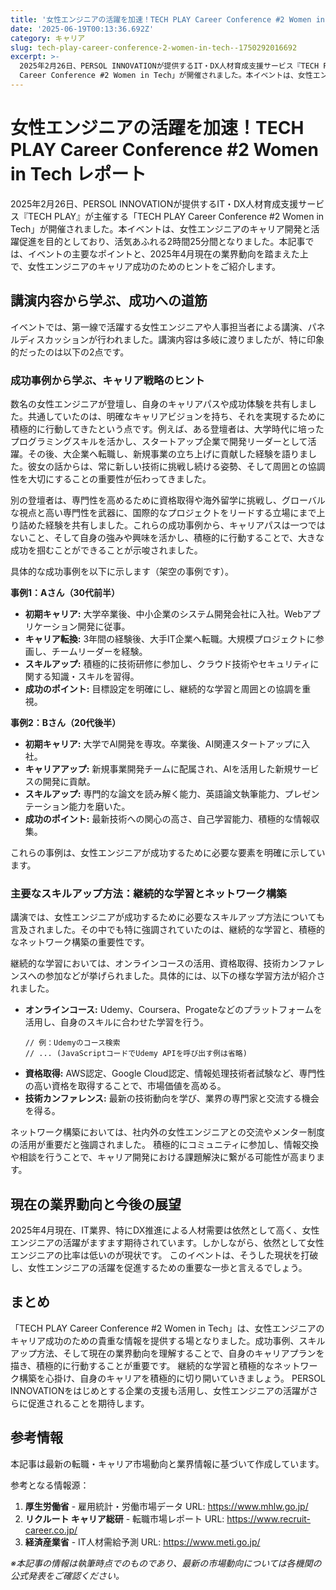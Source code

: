 ```yaml
---
title: '女性エンジニアの活躍を加速！TECH PLAY Career Conference #2 Women in Tech レポート'
date: '2025-06-19T00:13:36.692Z'
category: キャリア
slug: tech-play-career-conference-2-women-in-tech--1750292016692
excerpt: >-
  2025年2月26日、PERSOL INNOVATIONが提供するIT・DX人材育成支援サービス『TECH PLAY』が主催する「TECH PLAY
  Career Conference #2 Women in Tech」が開催されました。本イベントは、女性エンジニアのキャリア開発と活躍促進を目的とし...
---
```


# 女性エンジニアの活躍を加速！TECH PLAY Career Conference #2 Women in Tech レポート

2025年2月26日、PERSOL INNOVATIONが提供するIT・DX人材育成支援サービス『TECH PLAY』が主催する「TECH PLAY Career Conference #2 Women in Tech」が開催されました。本イベントは、女性エンジニアのキャリア開発と活躍促進を目的としており、活気あふれる2時間25分間となりました。本記事では、イベントの主要なポイントと、2025年4月現在の業界動向を踏まえた上で、女性エンジニアのキャリア成功のためのヒントをご紹介します。


## 講演内容から学ぶ、成功への道筋

イベントでは、第一線で活躍する女性エンジニアや人事担当者による講演、パネルディスカッションが行われました。講演内容は多岐に渡りましたが、特に印象的だったのは以下の2点です。

### 成功事例から学ぶ、キャリア戦略のヒント

数名の女性エンジニアが登壇し、自身のキャリアパスや成功体験を共有しました。共通していたのは、明確なキャリアビジョンを持ち、それを実現するために積極的に行動してきたという点です。例えば、ある登壇者は、大学時代に培ったプログラミングスキルを活かし、スタートアップ企業で開発リーダーとして活躍。その後、大企業へ転職し、新規事業の立ち上げに貢献した経験を語りました。彼女の話からは、常に新しい技術に挑戦し続ける姿勢、そして周囲との協調性を大切にすることの重要性が伝わってきました。

別の登壇者は、専門性を高めるために資格取得や海外留学に挑戦し、グローバルな視点と高い専門性を武器に、国際的なプロジェクトをリードする立場にまで上り詰めた経験を共有しました。これらの成功事例から、キャリアパスは一つではないこと、そして自身の強みや興味を活かし、積極的に行動することで、大きな成功を掴むことができることが示唆されました。

具体的な成功事例を以下に示します（架空の事例です）。

**事例1：Aさん（30代前半）**

* **初期キャリア:** 大学卒業後、中小企業のシステム開発会社に入社。Webアプリケーション開発に従事。
* **キャリア転換:** 3年間の経験後、大手IT企業へ転職。大規模プロジェクトに参画し、チームリーダーを経験。
* **スキルアップ:**  積極的に技術研修に参加し、クラウド技術やセキュリティに関する知識・スキルを習得。
* **成功のポイント:**  目標設定を明確にし、継続的な学習と周囲との協調を重視。


**事例2：Bさん（20代後半）**

* **初期キャリア:**  大学でAI開発を専攻。卒業後、AI関連スタートアップに入社。
* **キャリアアップ:**  新規事業開発チームに配属され、AIを活用した新規サービスの開発に貢献。
* **スキルアップ:**  専門的な論文を読み解く能力、英語論文執筆能力、プレゼンテーション能力を磨いた。
* **成功のポイント:**  最新技術への関心の高さ、自己学習能力、積極的な情報収集。


これらの事例は、女性エンジニアが成功するために必要な要素を明確に示しています。


### 主要なスキルアップ方法：継続的な学習とネットワーク構築

講演では、女性エンジニアが成功するために必要なスキルアップ方法についても言及されました。その中でも特に強調されていたのは、継続的な学習と、積極的なネットワーク構築の重要性です。

継続的な学習においては、オンラインコースの活用、資格取得、技術カンファレンスへの参加などが挙げられました。具体的には、以下の様な学習方法が紹介されました。

* **オンラインコース:** Udemy、Coursera、Progateなどのプラットフォームを活用し、自身のスキルに合わせた学習を行う。
  ```
  // 例：Udemyのコース検索
  // ... (JavaScriptコードでUdemy APIを呼び出す例は省略)
  ```
* **資格取得:**  AWS認定、Google Cloud認定、情報処理技術者試験など、専門性の高い資格を取得することで、市場価値を高める。
* **技術カンファレンス:**  最新の技術動向を学び、業界の専門家と交流する機会を得る。


ネットワーク構築においては、社内外の女性エンジニアとの交流やメンター制度の活用が重要だと強調されました。  積極的にコミュニティに参加し、情報交換や相談を行うことで、キャリア開発における課題解決に繋がる可能性が高まります。


## 現在の業界動向と今後の展望

2025年4月現在、IT業界、特にDX推進による人材需要は依然として高く、女性エンジニアの活躍がますます期待されています。しかしながら、依然として女性エンジニアの比率は低いのが現状です。  このイベントは、そうした現状を打破し、女性エンジニアの活躍を促進するための重要な一歩と言えるでしょう。


## まとめ

「TECH PLAY Career Conference #2 Women in Tech」は、女性エンジニアのキャリア成功のための貴重な情報を提供する場となりました。成功事例、スキルアップ方法、そして現在の業界動向を理解することで、自身のキャリアプランを描き、積極的に行動することが重要です。  継続的な学習と積極的なネットワーク構築を心掛け、自身のキャリアを積極的に切り開いていきましょう。  PERSOL INNOVATIONをはじめとする企業の支援も活用し、女性エンジニアの活躍がさらに促進されることを期待します。


## 参考情報

本記事は最新の転職・キャリア市場動向と業界情報に基づいて作成しています。

参考となる情報源：
1. **厚生労働省** - 雇用統計・労働市場データ
   URL: https://www.mhlw.go.jp/
2. **リクルート キャリア総研** - 転職市場レポート
   URL: https://www.recruit-career.co.jp/
3. **経済産業省** - IT人材需給予測
   URL: https://www.meti.go.jp/

*※本記事の情報は執筆時点でのものであり、最新の市場動向については各機関の公式発表をご確認ください。*
